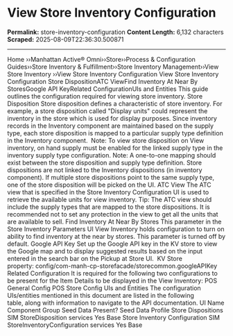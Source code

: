 # View Store Inventory Configuration

**Permalink:** store-inventory-configuration
**Content Length:** 6,132 characters
**Scraped:** 2025-08-09T22:36:30.500871

---

Home &rsaquo;&rsaquo;Manhattan Active® Omni&rsaquo;&rsaquo;Store&rsaquo;&rsaquo;Process & Configuration Guides&rsaquo;&rsaquo;Store Inventory & Fulfillment&rsaquo;&rsaquo;Store Inventory Management&rsaquo;&rsaquo;View Store Inventory ››View Store Inventory Configuration View Store Inventory Configuration Store DispositionATC ViewFind Inventory At Near By StoresGoogle API KeyRelated ConfigurationUIs and Entities This guide outlines the configuration required for viewing store inventory. Store Disposition Store disposition defines&nbsp;a characteristic of store inventory. For example, a store disposition called &quot;Display units&quot; could represent the inventory in the store which is used for display purposes. Since inventory records in the Inventory component&nbsp;are maintained based on the supply type, each store disposition is&nbsp;mapped to a particular supply type definition in the Inventory component.&nbsp; Note: To view store disposition on View inventory, on hand supply must be enabled for&nbsp;the linked supply type in the inventory supply type configuration. Note: A one-to-one mapping should exist between the store disposition and supply type definition. Store dispositions are not linked to the Inventory dispositions (in inventory component). If multiple store dispositions point to the same supply type, one of the store disposition will be picked on the UI. ATC View The ATC view that is specified in the Store Inventory Configuration UI is used to retrieve&nbsp;the available units for view inventory. Tip: The ATC view should include the supply types that are mapped to the store dispositions. It is recommended not to set any protection in the view to get all the units that are available to sell. Find Inventory At Near By Stores This parameter in the Store Inventory Parameters UI View Inventory holds configuration to turn on ability to find inventory at the near by stores. This parameter is turned off by default. Google API Key Set up the Google API key in the KV store to view the Google map and&nbsp;to display&nbsp;suggested results based on the input entered in the search bar on the Pickup at Store UI. &nbsp;KV Store property:&nbsp;config/com-manh-cp-storefacade/storecommon.googleAPIKey Related Configuration It is required for the following two configurations to be present for the Item Details to be displayed in the View Inventory: POS General Config POS Store Config UIs and Entities The configuration UIs/entities mentioned in this document are listed in the following table,&nbsp;along with information to&nbsp;navigate&nbsp;to the API documentation. UI Name Component Group Seed Data Present? Seed Data Profile Store Dispositions SIM StoreDisposition services Yes Base Store Inventory Configuration SIM StoreInventoryConfiguration services Yes Base &nbsp;